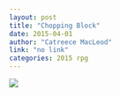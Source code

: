 ```yaml
---
layout: post
title: "Chopping Block"
date: 2015-04-01
author: "Catreece MacLeod"
link: "no link"
categories: 2015 rpg
---
```

![]({{site.url}}/2015images/ChoppingBlock.jpg)
